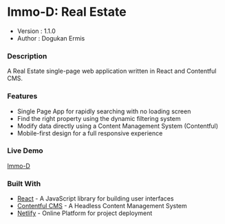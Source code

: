 # Immo-D: Real Estate

- Version : 1.1.0
- Author : Dogukan Ermis

### Description

A Real Estate single-page web application written in React and Contentful CMS.

### Features

- Single Page App for rapidly searching with no loading screen
- Find the right property using the dynamic filtering system
- Modify data directly using a Content Management System (Contentful)
- Mobile-first design for a full responsive experience

### Live Demo

[Immo-D](https://immo-d.netlify.com/)

### Built With

- [React](https://reactjs.org/) - A JavaScript library for building user interfaces
- [Contentful CMS](https://www.contentful.com/) - A Headless Content Management System
- [Netlify](https://www.netlify.com/) - Online Platform for project deployment
